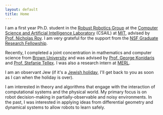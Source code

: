 ```yaml
---
layout: default
title: Home
---
```


I am a first year Ph.D. student in the [Robust Robotics Group](https://groups.csail.mit.edu/rrg/) at the [Computer Science and Artificial Intelligence Laboratory](https://www.csail.mit.edu/) (CSAIL) at [MIT](https://www.mit.edu/), advised by [Prof. Nicholas Roy](https://aeroastro.mit.edu/people/nicholas-roy/). I am very grateful for the support from the [NSF Graduate Research Fellowship](https://cs.brown.edu/news/2022/05/20/five-brown-cs-students-and-alums-receive-nsf-graduate-research-fellowships/).

Recently, I completed a joint concentration in mathematics and computer science from [Brown University](https://www.brown.edu/) and was advised by [Prof. George Konidaris](https://cs.brown.edu/people/gdk/) and [Prof. Stefanie Tellex](https://cs.brown.edu/people/stellex/). I was also a research intern at [MERL](https://www.merl.com/research/).

I am an observant Jew (if it's a [Jewish holiday](https://isitajewishholidaytoday.com/), I'll get back to you as soon as I can when the holiday is over).

I am interested in theory and algorithms that engage with the interaction of computational systems and the physical world. My primary focus is on robot decision-making in partially-observable and noisy environments. In the past, I was interested in applying ideas from differential geometry and dynamical systems to allow robots to learn safely. 

